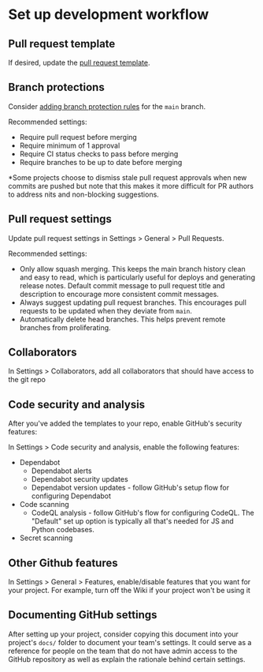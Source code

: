 # Set up development workflow

## Pull request template

If desired, update the [pull request template](../.github/pull_request_template.md).

## Branch protections

Consider [adding branch protection rules](https://docs.github.com/en/repositories/configuring-branches-and-merges-in-your-repository/defining-the-mergeability-of-pull-requests/managing-a-branch-protection-rule) for the `main` branch.

Recommended settings:

* Require pull request before merging
* Require minimum of 1 approval
* Require CI status checks to pass before merging
* Require branches to be up to date before merging

*Some projects choose to dismiss stale pull request approvals when new commits are pushed but note that this makes it more difficult for PR authors to address nits and non-blocking suggestions.

## Pull request settings

Update pull request settings in Settings > General > Pull Requests.

Recommended settings:

* Only allow squash merging. This keeps the main branch history clean and easy to read, which is particularly useful for deploys and generating release notes. Default commit message to pull request title and description to encourage more consistent commit messages.
* Always suggest updating pull request branches. This encourages pull requests to be updated when they deviate from `main`.
* Automatically delete head branches. This helps prevent remote branches from proliferating.

## Collaborators

In Settings > Collaborators, add all collaborators that should have access to the git repo

## Code security and analysis

After you've added the templates to your repo, enable GitHub's security features:

In Settings > Code security and analysis, enable the following features:

- Dependabot
  - Dependabot alerts
  - Dependabot security updates
  - Dependabot version updates - follow GitHub's setup flow for configuring Dependabot
- Code scanning
  - CodeQL analysis - follow GitHub's flow for configuring CodeQL. The "Default" set up option is typically all that's needed for JS and Python codebases.
- Secret scanning

## Other Github features

In Settings > General > Features, enable/disable features that you want for your project. For example, turn off the Wiki if your project won't be using it

## Documenting GitHub settings

After setting up your project, consider copying this document into your project's `docs/` folder to document your team's settings. It could serve as a reference for people on the team that do not have admin access to the GitHub repository as well as explain the rationale behind certain settings.
